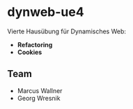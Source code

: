 ﻿ # dynweb-ue4
 Vierte Hausübung für Dynamisches Web:  
 * <strong>Refactoring</strong>  
 * <strong>Cookies</strong>

 ## Team
 * Marcus Wallner
 * Georg Wresnik
